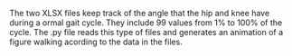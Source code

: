 The two XLSX files keep track of the angle that the hip and knee have during a ormal gait cycle. 
They include 99 values from 1% to 100% of the cycle. The .py file reads this type of files and generates an
animation of a figure walking acording to the data in the files. 
